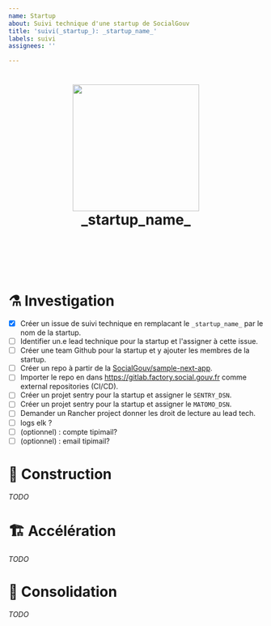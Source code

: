 ```yaml
---
name: Startup
about: Suivi technique d'une startup de SocialGouv
title: 'suivi(_startup_): _startup_name_'
labels: suivi
assignees: ''

---
```



<h1 align="center">
  <img src="https://avatars0.githubusercontent.com/u/45039513?s=400&v=4" width="250"/>
  <br>
  _startup_name_
</h1>

<br>
<br>
<br>
<br>

# :alembic: Investigation

 - [x] Créer un issue de suivi technique en remplacant le `_startup_name_` par le nom de la startup.
 - [ ] Identifier un.e lead technique pour la startup et l'assigner à cette issue.
 - [ ] Créer une team Github pour la startup et y ajouter les membres de la startup.
 - [ ] Créer un repo à partir de la [SocialGouv/sample-next-app](https://github.com/SocialGouv/sample-next-app).
 - [ ] Importer le repo en dans https://gitlab.factory.social.gouv.fr comme external repositories (CI/CD).
 - [ ] Créer un projet sentry pour la startup et assigner le `SENTRY_DSN`.
 - [ ] Créer un projet sentry pour la startup et assigner le `MATOMO_DSN`.
 - [ ] Demander un Rancher project donner les droit de lecture au lead tech.
 - [ ] logs elk ?
 - [ ] (optionnel) : compte tipimail?
 - [ ] (optionnel) : email tipimail?

# :construction: Construction

*TODO*

# :building_construction: Accélération

*TODO*

# :rocket: Consolidation

*TODO*
